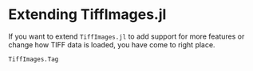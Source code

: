 # Extending TiffImages.jl

If you want to extend `TiffImages.jl` to add support for more features or change how
TIFF data is loaded, you have come to right place.

```@docs
TiffImages.Tag
```